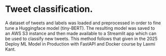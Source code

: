 ﻿# Tweet classification. 
 
A dataset of tweets and labels was loaded and preprocessed in order to fine tune a Huggingface model (tiny-BERT). The resulting model was saved to an AWS S3 instance and then made available to a Streamlit app which can be used to classify new tweets. This method follows that given in the 2025 Deploy ML Model in Production with FastAPI and Docker course by Laxmi Kant.
